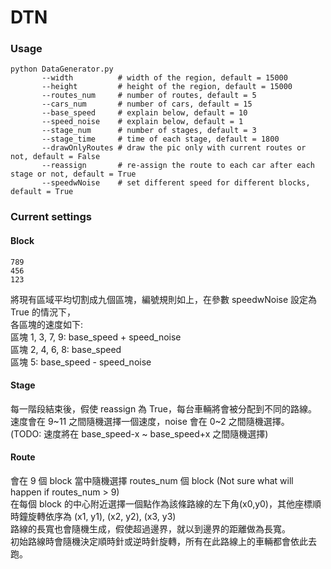 # DTN

### Usage
```
python DataGenerator.py
       --width          # width of the region, default = 15000
       --height         # height of the region, default = 15000
       --routes_num     # number of routes, default = 5
       --cars_num       # number of cars, default = 15
       --base_speed     # explain below, default = 10
       --speed_noise    # explain below, default = 1
       --stage_num      # number of stages, default = 3
       --stage_time     # time of each stage, default = 1800
       --drawOnlyRoutes # draw the pic only with current routes or not, default = False
       --reassign       # re-assign the route to each car after each stage or not, default = True
       --speedwNoise    # set different speed for different blocks, default = True
```

### Current settings

#### Block
```
789
456
123
```
將現有區域平均切割成九個區塊，編號規則如上，在參數 speedwNoise 設定為 True 的情況下，\
各區塊的速度如下:\
區塊 1, 3, 7, 9: base_speed + speed_noise \
區塊 2, 4, 6, 8: base_speed \
區塊 5: base_speed - speed_noise

#### Stage
每一階段結束後，假使 reassign 為 True，每台車輛將會被分配到不同的路線。\
速度會在 9~11 之間隨機選擇一個速度，noise 會在 0~2 之間隨機選擇。 \
(TODO: 速度將在 base_speed-x ~ base_speed+x 之間隨機選擇)

#### Route
會在 9 個 block 當中隨機選擇 routes_num 個 block (Not sure what will happen if routes_num > 9)\
在每個 block 的中心附近選擇一個點作為該條路線的左下角(x0,y0)，其他座標順時鐘旋轉依序為 (x1, y1), (x2, y2), (x3, y3)\
路線的長寬也會隨機生成，假使超過邊界，就以到邊界的距離做為長寬。\
初始路線時會隨機決定順時針或逆時針旋轉，所有在此路線上的車輛都會依此去跑。

